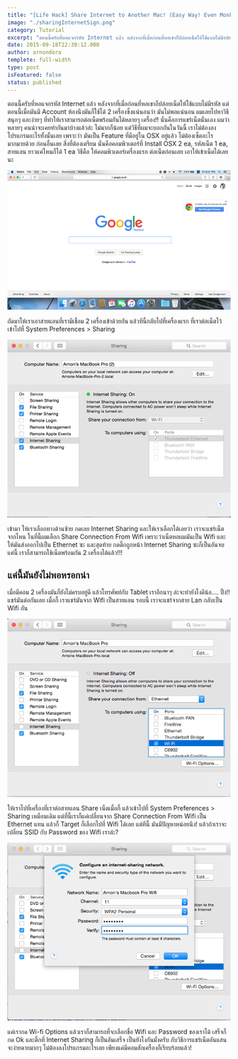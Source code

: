 ```yaml
---
title: "[Life Hack] Share Internet to Another Mac! (Easy Way! Even Monkey can DO IT!)"
image: "./sharingInternetSign.png"
category: Tutorial
excerpt: "ตอนนี้ครับที่หอแจกรหัส Internet แล้ว หลังจากที่เมื่อก่อนที่หอเขาก็ปล่อยเน็ตให้ใช้แบบไม่มีรหัส แต่ตอนนี้เมื่อมันมี Account ห้องนึงมันก็ใช้ได้ 2 เครื่องซึ่งแน่นอนว่า มันไม่พอแน่นอน"
date: 2015-09-18T22:39:12.000
author: arnondora
templete: full-width
type: post
isFeatured: false
status: published
---
```


ตอนนี้ครับที่หอแจกรหัส Internet แล้ว หลังจากที่เมื่อก่อนที่หอเขาก็ปล่อยเน็ตให้ใช้แบบไม่มีรหัส แต่ตอนนี้เมื่อมันมี Account ห้องนึงมันก็ใช้ได้ 2 เครื่องซึ่งแน่นอนว่า มันไม่พอแน่นอน ผมเลยไปหาวิธีสนุกๆ และง่ายๆ ที่ทำให้เราสามารถต่อเน็ตพร้อมกันได้หลายๆ เครื่อง!! นั่นคือการแชร์เน็ตนั่นเอง
ผมว่าหลายๆ คนน่าจะเคยทำกันมาบ้างแล้วล่ะ ไม่มากก็น้อย แต่วิธีที่ผมจะบอกกันในวันนี้ เราไม่ต้องลงโปรแกรมอะไรทั้งนั้นเลย เพราะว่า มันเป็น Feature ที่มีอยู่ใน OSX อยู่แล้ว ไม่ต้องเซ็ตอะไรมากมายด้วย
ก่อนอื่นเลย สิ่งที่ต้องเตรียม นั่นคือคอมพิวเตอร์ที่ Install OSX 2 ea, รหัสเน็ต 1 ea, สายแลน ยาวแค่ไหนก็ได้ 1 ea
วิธีคือ ให้คอมพิวเตอร์เครื่องแรก ต่อเน็ตก่อนเลย เอาให้เข้าเน็ตได้เลยนะ

![Screen Shot 2558-09-18 at 8.21.40 PM](./Screen-Shot-2558-09-18-at-8.21.40-PM.png)

ถัดมาให้เราเอาสายแลนที่เรามีเชื่อม 2 เครื่องเข้าด้วยกัน แล้วทีนี้กลับไปที่เครื่องแรก ที่เราต่อเน็ตไว้ เข้าไปที่ System Preferences \> Sharing

![internet_sharing2](./internet_sharing2.png)

เข้ามา ให้เราเลือกทางด้านซ้าย กดเลย Internet Sharing และให้เราเลือกได้เลยว่า เราจะแชร์เน็ตจากไหน ในที่นี้ผมเลือก Share Connection From Wifi เพราะว่าเน็ตหอผมมันเป็น Wifi และให้มันส่งออกไปเป็น Ethernet ซะ และสุดท้าย กดติ๊กถูกหน้า Internet Sharing ซะก็เป็นอันจบ แค่นี้ เราก็สามารถใช้เน็ตพร้อมกัน 2 เครื่องได้แล้ว!!!

## แค่นี้มันยังไม่พอหรอกน่า
เมื่อมีคอม 2 เครื่องมันก็ยังไม่ครบอยู่ดี แล้วโทรศัพท์กับ Tablet เราอีกนาๆ ล่ะจะทำยังไงดีน้อ.... ปิ้ง!! แชร์มันต่อกันเลย
เมื่อกี้ เราแชร์มันจาก Wifi เป็นสายแลน รอบนี้ เราจะแชร์จากสาย Lan กลับเป็น Wifi กัน

![internet_sharing3](./internet_sharing3.png)

ให้เราไปที่เครื่องที่เราต่อสายแลน Share เน็ตเมื่อกี้ แล้วเข้าไปที่  System Preferences \> Sharing เหมือนเดิม แต่ที่นี้เราก็แค่เปลี่ยนจาก Share Connection From Wifi เป็น Ethernet แทน แล้วก็ Target ก็เลือกไปที่ Wifi ได้เลย
แต่ทีนี้ มันมีปัญหาหน่อยนึง! แล้วถ้าเราจะเปลี่ยน SSID กับ Password ของ Wifi เราล่ะ?

![internet_sharing4](./internet_sharing4.png)

แค่เรากด Wi-fi Options แล้วเราก็สามารถที่จะเลือกชื่อ Wifi และ Password ของเราได้ เสร็จก็กด Ok และติ๊กที่ Internet Sharing ก็เป็นอันเสร็จ
เป็นยังไงกันมั่งครับ กับวิธีการแชร์เน็ตอันแสนจะง่ายดายมากๆ ไม่ต้องลงโปรแกรมอะไรเลย เพียงแค่มีคอมสักเครื่องก็เรียบร้อยแล้ว!
